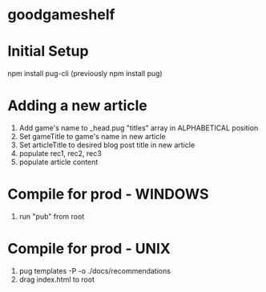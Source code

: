 # goodgameshelf

# Initial Setup
npm install pug-cli (previously npm install pug)


# Adding a new article
1) Add game's name to _head.pug "titles" array in ALPHABETICAL position
2) Set gameTitle to game's name in new article
3) Set articleTitle to desired blog post title in new article
4) populate rec1, rec2, rec3
5) populate article content


# Compile for prod - WINDOWS
1) run "pub" from root

# Compile for prod - UNIX
1) pug templates -P -o ./docs/recommendations
2) drag index.html to root
